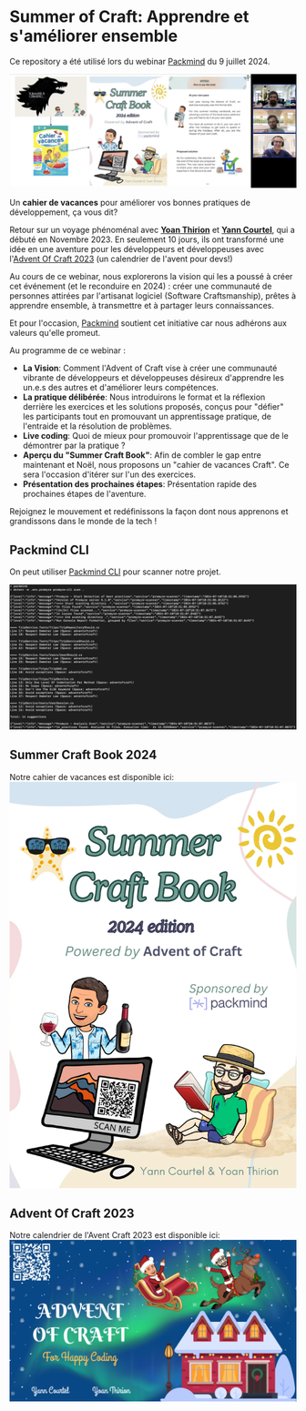 # Summer of Craft: Apprendre et s'améliorer ensemble

Ce repository a été utilisé lors du webinar [Packmind](https://www.packmind.com/) du 9 juillet 2024.

[![Webinar](img/webinar.webp)](https://youtu.be/k_uLw26oVpo?si=uj123FnriSKk01ui)

Un **cahier de vacances** pour améliorer vos bonnes pratiques de développement, ça vous dit?

Retour sur un voyage phénoménal avec **[Yoan Thirion](https://github.com/ythirion)** et **[Yann Courtel](https://github.com/yanncourtel)**, qui a débuté en Novembre 2023. En seulement 10 jours, ils ont transformé une idée en une aventure pour les développeurs et développeuses avec l'[Advent Of Craft 2023](https://github.com/advent-of-craft/2023) (un calendrier de l'avent pour devs!)

Au cours de ce webinar, nous explorerons la vision qui les a poussé à créer cet événement (et le reconduire en 2024) : créer une communauté de personnes attirées par l'artisanat logiciel (Software Craftsmanship), prêtes à apprendre ensemble, à transmettre et à partager leurs connaissances.

Et pour l'occasion, [Packmind](https://www.packmind.com/) soutient cet initiative car nous adhérons aux valeurs qu'elle promeut.

Au programme de ce webinar :
- **La Vision**: Comment l'Advent of Craft vise à créer une communauté vibrante de développeurs et développeuses désireux d'apprendre les un.e.s des autres et d'améliorer leurs compétences.
- **La pratique délibérée**: Nous introduirons le format et la réflexion derrière les exercices et les solutions proposés, conçus pour "défier" les participants tout en promouvant un apprentissage pratique, de l'entraide et la résolution de problèmes.
- **Live coding**: Quoi de mieux pour promouvoir l'apprentissage que de le démontrer par la pratique ?
- **Aperçu du "Summer Craft Book"**: Afin de combler le gap entre maintenant et Noël, nous proposons un "cahier de vacances Craft". Ce sera l'occasion d'itérer sur l'un des exercices.
- **Présentation des prochaines étapes**: Présentation rapide des prochaines étapes de l'aventure.

Rejoignez le mouvement et redéfinissons la façon dont nous apprenons et grandissons dans le monde de la tech !

## Packmind CLI
On peut utiliser [Packmind CLI](https://docs.packmind.com/detect-practices-in-your-code/packmind-cli/run-with-npm) pour scanner notre projet.

![Packmind CLI](img/packmind-cli.webp)

## Summer Craft Book 2024
Notre cahier de vacances est disponible ici:
[![Summer of Craft Book 2024](img/cover.webp)](https://github.com/advent-of-craft/2024-summer-craft-book)

## Advent Of Craft 2023
Notre calendrier de l'Avent Craft 2023 est disponible ici:
[![Advent Of Craft 2023](img/advent-of-craft.webp)](https://github.com/advent-of-craft/2023)